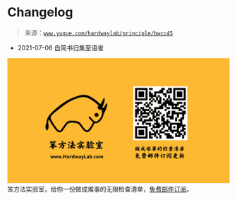 # Changelog

> 来源：[`www.yuque.com/hardwaylab/principle/bwcc45`](https://www.yuque.com/hardwaylab/principle/bwcc45)



+   2021-07-06 自简书归集至语雀 

<ne-card data-card-name="image" data-card-type="inline" id="XfWEz" data-event-boundary="card" class="ne-spacing-all">![邮件订阅图片.png](img/daf82add06bc7972186b5459757c8829.png)  <ne-p id="0733818804ac8c36ba68e6504fa3eeb6" data-lake-id="0733818804ac8c36ba68e6504fa3eeb6">笨方法实验室，给你一份做成难事的无限检查清单，[免费邮件订阅](http://newsletter.hardwaylab.com/)。</ne-card></ne-p>